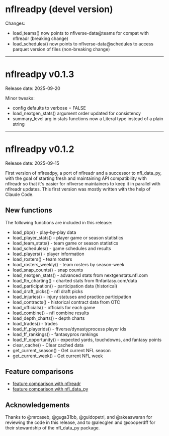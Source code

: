 # nflreadpy (devel version)

Changes:

* load_teams() now points to nflverse-data@teams for compat with nflreadr (breaking change)
* load_schedules() now points to nflverse-data@schedules to access parquet version of files (non-breaking change)

---

# nflreadpy v0.1.3
Release date: 2025-09-20

Minor tweaks:

* config defaults to verbose = FALSE
* load_nextgen_stats() argument order updated for consistency
* summary_level arg in stats functions now a Literal type instead of a plain string

---

# nflreadpy v0.1.2
Release date: 2025-09-15

First version of nflreadpy, a port of nflreadr and a successor to nfl_data_py,
with the goal of starting fresh and maintaining API compatibility with nflreadr
so that it's easier for nflverse maintainers to keep it in parallel with nflreadr
updates. This first version was mostly written with the help of Claude Code.

## New functions
The following functions are included in this release:

- load_pbp() - play-by-play data
- load_player_stats() - player game or season statistics
- load_team_stats() - team game or season statistics
- load_schedules() - game schedules and results
- load_players() - player information
- load_rosters() - team rosters
- load_rosters_weekly() - team rosters by season-week
- load_snap_counts() - snap counts
- load_nextgen_stats() - advanced stats from nextgenstats.nfl.com
- load_ftn_charting() - charted stats from ftnfantasy.com/data
- load_participation() - participation data (historical)
- load_draft_picks() - nfl draft picks
- load_injuries() - injury statuses and practice participation
- load_contracts() - historical contract data from OTC
- load_officials() - officials for each game
- load_combine() - nfl combine results
- load_depth_charts() - depth charts
- load_trades() - trades
- load_ff_playerids() - ffverse/dynastyprocess player ids
- load_ff_rankings() - fantasypros rankings
- load_ff_opportunity() - expected yards, touchdowns, and fantasy points
- clear_cache() - Clear cached data
- get_current_season() - Get current NFL season
- get_current_week() - Get current NFL week

## Feature comparisons

- [feature comparison with nflreadr](https://github.com/nflverse/nflreadpy/issues/2)
- [feature comparison with nfl_data_py](https://github.com/nflverse/nflreadpy/issues/6)

## Acknowledgements

Thanks to @mrcaseb, @guga31bb, @guidopetri, and @akeaswaran for reviewing the
code in this release, and to @alecglen and @cooperdff for their stewardship of
the nfl_data_py package.
